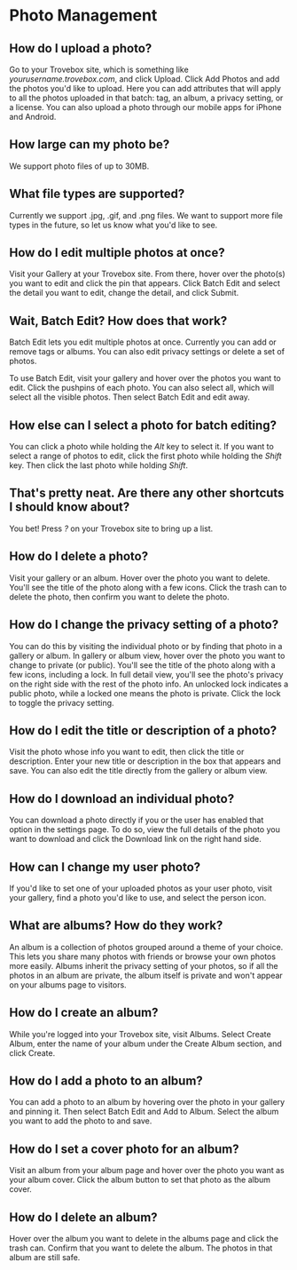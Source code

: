 Photo Management
=======================

## How do I upload a photo?
Go to your Trovebox site, which is something like _yourusername.trovebox.com_, and click Upload. Click Add Photos and add the photos you'd like to upload. Here you can add attributes that will apply to all the photos uploaded in that batch: tag, an album, a privacy setting, or a license. You can also upload a photo through our mobile apps for iPhone and Android.

## How large can my photo be?
We support photo files of up to 30MB.

## What file types are supported?
Currently we support .jpg, .gif, and .png files. We want to support more file types in the future, so let us know what you'd like to see.

## How do I edit multiple photos at once?
Visit your Gallery at your Trovebox site. From there, hover over the photo(s) you want to edit and click the pin that appears. Click Batch Edit and select the detail you want to edit, change the detail, and click Submit.

## Wait, Batch Edit? How does that work?
Batch Edit lets you edit multiple photos at once. Currently you can add or remove tags or albums. You can also edit privacy settings or delete a set of photos.

To use Batch Edit, visit your gallery and hover over the photos you want to edit. Click the pushpins of each photo. You can also select all, which will select all the visible photos. Then select Batch Edit and edit away.

## How else can I select a photo for batch editing?
You can click a photo while holding the _Alt_ key to select it. If you want to select a range of photos to edit, click the first photo while holding the _Shift_ key. Then click the last photo while holding _Shift_.

## That's pretty neat. Are there any other shortcuts I should know about?
You bet! Press _?_ on your Trovebox site to bring up a list.

## How do I delete a photo?
Visit your gallery or an album. Hover over the photo you want to delete. You'll see the title of the photo along with a few icons. Click the trash can to delete the photo, then confirm you want to delete the photo.

## How do I change the privacy setting of a photo?
You can do this by visiting the individual photo or by finding that photo in a gallery or album. In gallery or album view, hover over the photo you want to change to private (or public). You'll see the title of the photo along with a few icons, including a lock. In full detail view, you'll see the photo's privacy on the right side with the rest of the photo info. An unlocked lock indicates a public photo, while a locked one means the photo is private. Click the lock to toggle the privacy setting.

## How do I edit the title or description of a photo?
Visit the photo whose info you want to edit, then click the title or description. Enter your new title or description in the box that appears and save. You can also edit the title directly from the gallery or album view.

## How do I download an individual photo?
You can download a photo directly if you or the user has enabled that option in the settings page. To do so, view the full details of the photo you want to download and click the Download link on the right hand side.

## How can I change my user photo?
If you'd like to set one of your uploaded photos as your user photo, visit your gallery, find a photo you'd like to use, and select the person icon.

## What are albums? How do they work?
An album is a collection of photos grouped around a theme of your choice. This lets you share many photos with friends or browse your own photos more easily. Albums inherit the privacy setting of your photos, so if all the photos in an album are private, the album itself is private and won't appear on your albums page to visitors.

## How do I create an album?
While you're logged into your Trovebox site, visit Albums. Select Create Album, enter the name of your album under the Create Album section, and click Create.

## How do I add a photo to an album?
You can add a photo to an album by hovering over the photo in your gallery and pinning it. Then select Batch Edit and Add to Album. Select the album you want to add the photo to and save.

## How do I set a cover photo for an album?
Visit an album from your album page and hover over the photo you want as your album cover. Click the album button to set that photo as the album cover.

## How do I delete an album?
Hover over the album you want to delete in the albums page and click the trash can. Confirm that you want to delete the album. The photos in that album are still safe.

